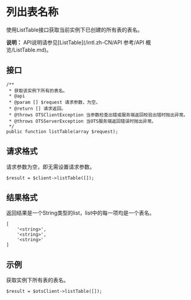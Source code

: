 # 列出表名称

使用ListTable接口获取当前实例下已创建的所有表的表名。

**说明：** API说明请参见[ListTable](/intl.zh-CN/API 参考/API 概览/ListTable.md)。

## 接口

```
/**
 * 获取该实例下所有的表名。
 * @api
 * @param [] $request 请求参数，为空。
 * @return [] 请求返回。 
 * @throws OTSClientException 当参数检查出错或服务端返回校验出错时抛出异常。
 * @throws OTSServerException 当OTS服务端返回错误时抛出异常。
 */
public function listTable(array $request); 
```

## 请求格式

请求参数为空，即无需设置请求参数。

```
$result = $client->listTable([]);   
```

## 结果格式

返回结果是一个String类型的list，list中的每一项均是一个表名。

```
[
    '<string>',
    '<string>',
    '<string>'
]        
```

## 示例

获取实例下所有表的表名。

```
$result = $otsClient->listTable([]);         
```

